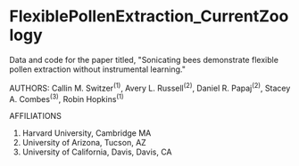 # FlexiblePollenExtraction_CurrentZoology
Data and code for the paper titled, "Sonicating bees demonstrate flexible pollen extraction without instrumental learning."


AUTHORS: Callin M. Switzer<sup>(1)</sup>, Avery L. Russell<sup>(2)</sup>, Daniel R. Papaj<sup>(2)</sup>, Stacey A. Combes<sup>(3)</sup>, Robin Hopkins<sup>(1)</sup>

AFFILIATIONS
1. Harvard University, Cambridge MA
2. University of Arizona, Tucson, AZ
3. University of California, Davis, Davis, CA

